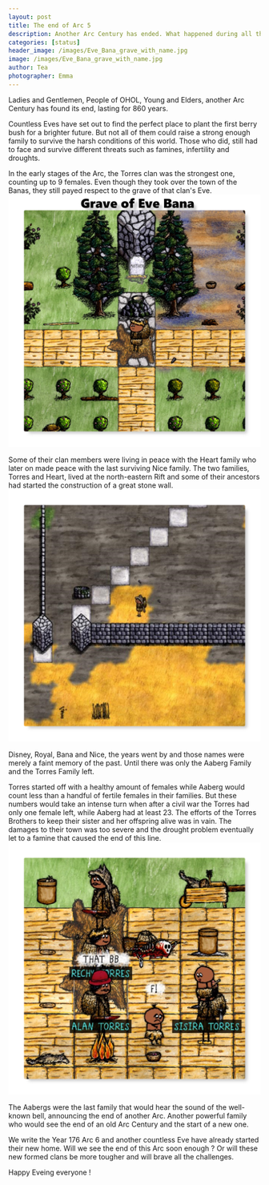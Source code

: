 ```yaml
---
layout: post
title: The end of Arc 5
description: Another Arc Century has ended. What happened during all those years ?
categories: [status]
header_image: /images/Eve_Bana_grave_with_name.jpg
image: /images/Eve_Bana_grave_with_name.jpg
author: Tea
photographer: Emma
---
```


Ladies and Gentlemen, People of OHOL, Young and Elders, another Arc Century has found its end, lasting for 860 years.

Countless Eves have set out to find the perfect place to plant the first berry bush for a brighter future. But not all of them could raise a strong enough family to survive the harsh conditions of this world. Those who did, still had to face and survive different threats such as famines, infertility and droughts. 

In the early stages of the Arc, the Torres clan was the strongest one, counting up to 9 females. Even though they took over the town of the Banas, they still payed respect to the grave of that clan's Eve. 
![image](/images/Eve_Bana_grave_with_name.jpg)

Some of their clan members were living in peace with the Heart family who later on made peace with the last surviving Nice family. The two families, Torres and Heart, lived at the north-eastern Rift and some of their ancestors had started the construction of a great stone wall.
![image](/images/Constructions.jpg)

Disney, Royal, Bana and Nice, the years went by and those names were merely a faint memory of the past. Until there was only the Aaberg Family and the Torres Family left. 

Torres started off with a healthy amount of females while Aaberg would count less than a handful of fertile females in their families. But these numbers would take an intense turn when after a civil war the Torres had only one female left, while Aaberg had at least 23. The efforts of the Torres Brothers to keep their sister and her offspring alive was in vain. The damages to their town was too severe and the drought problem eventually let to a famine that caused the end of this line.
![image](/images/Torres.jpg)

The Aabergs were the last family that would hear the sound of the well-known bell, announcing the end of another Arc. Another powerful family who would see the end of an old Arc Century and the start of a new one.

We write the Year 176 Arc 6 and another countless Eve have already started their new home. Will we see the end of this Arc soon enough ? Or will these new formed clans be more tougher and will brave all the challenges.

Happy Eveing everyone !